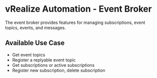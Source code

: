 # vRealize Automation - Event Broker

The event broker provides features for managing subscriptions, event topics, events, and messages.

## Available Use Case

* Get event topics
* Register a replyable event topic
* Get subscriptions or active subscriptions
* Register new subscription, delete subscription